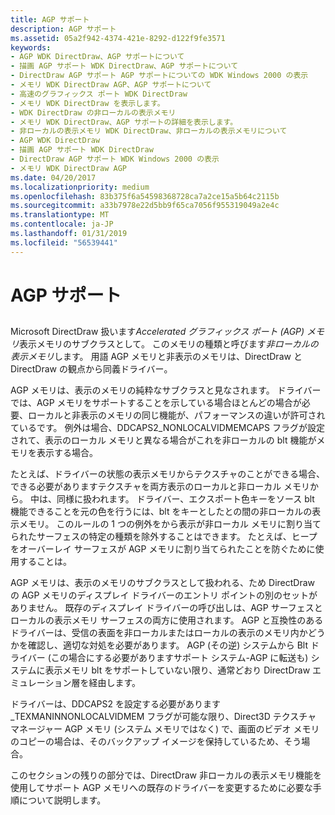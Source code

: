 ```yaml
---
title: AGP サポート
description: AGP サポート
ms.assetid: 05a2f942-4374-421e-8292-d122f9fe3571
keywords:
- AGP WDK DirectDraw、AGP サポートについて
- 描画 AGP サポート WDK DirectDraw、AGP サポートについて
- DirectDraw AGP サポート AGP サポートについての WDK Windows 2000 の表示
- メモリ WDK DirectDraw AGP、AGP サポートについて
- 高速のグラフィックス ポート WDK DirectDraw
- メモリ WDK DirectDraw を表示します。
- WDK DirectDraw の非ローカルの表示メモリ
- メモリ WDK DirectDraw、AGP サポートの詳細を表示します。
- 非ローカルの表示メモリ WDK DirectDraw、非ローカルの表示メモリについて
- AGP WDK DirectDraw
- 描画 AGP サポート WDK DirectDraw
- DirectDraw AGP サポート WDK Windows 2000 の表示
- メモリ WDK DirectDraw AGP
ms.date: 04/20/2017
ms.localizationpriority: medium
ms.openlocfilehash: 83b375f6a54598368728ca7a2ce15a5b64c2115b
ms.sourcegitcommit: a33b7978e22d5bb9f65ca7056f955319049a2e4c
ms.translationtype: MT
ms.contentlocale: ja-JP
ms.lasthandoff: 01/31/2019
ms.locfileid: "56539441"
---
```

# <a name="agp-support"></a>AGP サポート


## <span id="ddk_agp_support_gg"></span><span id="DDK_AGP_SUPPORT_GG"></span>


Microsoft DirectDraw 扱います*Accelerated グラフィックス ポート (AGP) メモリ*表示メモリのサブクラスとして。 このメモリの種類と呼びます*非ローカルの表示メモリ*します。 用語 AGP メモリと非表示のメモリは、DirectDraw と DirectDraw の観点から同義ドライバー。

AGP メモリは、表示のメモリの純粋なサブクラスと見なされます。 ドライバーでは、AGP メモリをサポートすることを示している場合ほとんどの場合が必要、ローカルと非表示のメモリの同じ機能が、パフォーマンスの違いが許可されているです。 例外は場合、DDCAPS2\_NONLOCALVIDMEMCAPS フラグが設定されて、表示のローカル メモリと異なる場合がこれを非ローカルの blt 機能がメモリを表示する場合。

たとえば、ドライバーの状態の表示メモリからテクスチャのことができる場合、できる必要がありますテクスチャを両方表示のローカルと非ローカル メモリから。 中は、同様に扱われます。 ドライバー、エクスポート色キーをソース blt 機能できることを元の色を行うには、blt をキーとしたとの間の非ローカルの表示メモリ。 このルールの 1 つの例外をから表示が非ローカル メモリに割り当てられたサーフェスの特定の種類を除外することはできます。 たとえば、ヒープをオーバーレイ サーフェスが AGP メモリに割り当てられたことを防ぐために使用することは。

AGP メモリは、表示のメモリのサブクラスとして扱われる、ため DirectDraw の AGP メモリのディスプレイ ドライバーのエントリ ポイントの別のセットがありません。 既存のディスプレイ ドライバーの呼び出しは、AGP サーフェスとローカルの表示メモリ サーフェスの両方に使用されます。 AGP と互換性のあるドライバーは、受信の表面を非ローカルまたはローカルの表示のメモリ内かどうかを確認し、適切な対処を必要があります。 AGP (その逆) システムから Blt ドライバー (この場合にする必要がありますサポート システム-AGP に転送も) システムに表示メモリ blt をサポートしていない限り、通常どおり DirectDraw エミュレーション層を経由します。

ドライバーは、DDCAPS2 を設定する必要があります\_TEXMANINNONLOCALVIDMEM フラグが可能な限り、Direct3D テクスチャ マネージャー AGP メモリ (システム メモリではなく) で、画面のビデオ メモリのコピーの場合は、そのバックアップ イメージを保持しているため、そう場合。

このセクションの残りの部分では、DirectDraw 非ローカルの表示メモリ機能を使用してサポート AGP メモリへの既存のドライバーを変更するために必要な手順について説明します。

 

 






